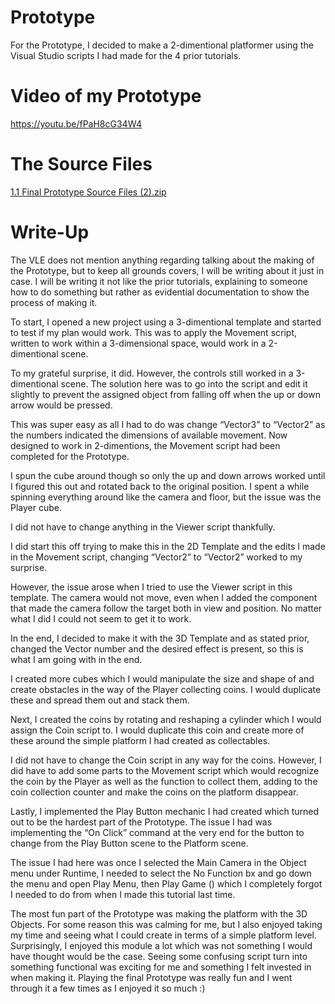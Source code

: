 # Prototype

For the Prototype, I decided to make a 2-dimentional platformer using the Visual Studio scripts I had made for the 4 prior tutorials.
# Video of my Prototype

https://youtu.be/fPaH8cG34W4

# The Source Files

[1.1 Final Prototype Source Files (2).zip](https://github.com/user-attachments/files/18451024/1.1.Final.Prototype.Source.Files.2.zip)

# Write-Up
The VLE does not mention anything regarding talking about the making of the Prototype, but to keep all grounds covers, I will be writing about it just in case. I will be writing it not like the prior tutorials, explaining to someone how to do something but rather as evidential documentation to show the process of making it. 

To start, I opened a new project using a 3-dimentional template and started to test if my plan would work. This was to apply the Movement script, written to work within a 3-dimensional space, would work in a 2-dimentional scene. 

To my grateful surprise, it did. However, the controls still worked in a 3-dimentional scene. The solution here was to go into the script and edit it slightly to prevent the assigned object from falling off when the up or down arrow would be pressed. 

This was super easy as all I had to do was change “Vector3” to “Vector2” as the numbers indicated the dimensions of available movement. Now designed to work in 2-dimentions, the Movement script had been completed for the Prototype. 

I spun the cube around though so only the up and down arrows worked until I figured this out and rotated back to the original position. I spent a while spinning everything around like the camera and floor, but the issue was the Player cube. 

I did not have to change anything in the Viewer script thankfully. 

I did start this off trying to make this in the 2D Template and the edits I made in the Movement script, changing “Vector2” to “Vector2” worked to my surprise. 

However, the issue arose when I tried to use the Viewer script in this template. The camera would not move, even when I added the component that made the camera follow the target both in view and position. No matter what I did I could not seem to get it to work. 

In the end, I decided to make it with the 3D Template and as stated prior, changed the Vector number and the desired effect is present, so this is what I am going with in the end.

I created more cubes which I would manipulate the size and shape of and create obstacles in the way of the Player collecting coins. I would duplicate these and spread them out and stack them. 

Next, I created the coins by rotating and reshaping a cylinder which I would assign the Coin script to. I would duplicate this coin and create more of these around the simple platform I had created as collectables. 

I did not have to change the Coin script in any way for the coins. However, I did have to add some parts to the Movement script which would recognize the coin by the Player as well as the function to collect them, adding to the coin collection counter and make the coins on the platform disappear. 

Lastly, I implemented the Play Button mechanic I had created which turned out to be the hardest part of the Prototype. The issue I had was implementing the “On Click” command at the very end for the button to change from the Play Button scene to the Platform scene.

The issue I had here was once I selected the Main Camera in the Object menu under Runtime, I needed to select the No Function bx and go down the menu and open Play Menu, then Play Game () which I completely forgot I needed to do from when I made this tutorial last time. 

The most fun part of the Prototype was making the platform with the 3D Objects. For some reason this was calming for me, but I also enjoyed taking my time and seeing what I could create in terms of a simple platform level.
Surprisingly, I enjoyed this module a lot which was not something I would have thought would be the case. Seeing some confusing script turn into something functional was exciting for me and something I felt invested in when making it. 
Playing the final Prototype was really fun and I went through it a few times as I enjoyed it so much :)
